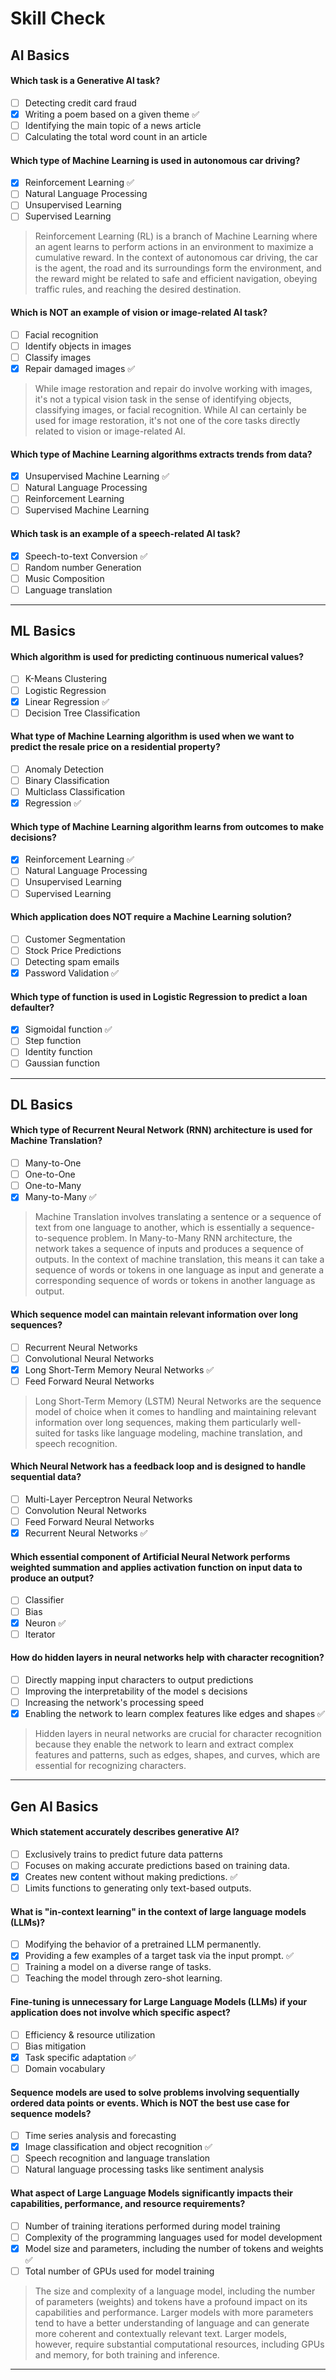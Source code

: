 # Skill Check

## AI Basics

#### Which task is a Generative Al task?
- [ ] Detecting credit card fraud
- [x] Writing a poem based on a given theme ✅
- [ ] Identifying the main topic of a news article
- [ ] Calculating the total word count in an article

#### Which type of Machine Learning is used in autonomous car driving?
- [x] Reinforcement Learning ✅
- [ ] Natural Language Processing
- [ ] Unsupervised Learning
- [ ] Supervised Learning

> Reinforcement Learning (RL) is a branch of Machine Learning where an agent learns to perform actions in an environment to maximize a cumulative reward. In the context of autonomous car driving, the car is the agent, the road and its surroundings form the environment, and the reward might be related to safe and efficient navigation, obeying traffic rules, and reaching the desired destination.

#### Which is NOT an example of vision or image-related Al task?
- [ ] Facial recognition
- [ ] Identify objects in images
- [ ] Classify images
- [x] Repair damaged images ✅

> While image restoration and repair do involve working with images, it's not a typical vision task in the sense of identifying objects, classifying images, or facial recognition. While AI can certainly be used for image restoration, it's not one of the core tasks directly related to vision or image-related AI.

#### Which type of Machine Learning algorithms extracts trends from data?
- [x] Unsupervised Machine Learning ✅
- [ ] Natural Language Processing
- [ ] Reinforcement Learning
- [ ] Supervised Machine Learning

#### Which task is an example of a speech-related Al task?
- [x] Speech-to-text Conversion ✅
- [ ] Random number Generation
- [ ] Music Composition
- [ ] Language translation

***

## ML Basics

#### Which algorithm is used for predicting continuous numerical values?
- [ ] K-Means Clustering
- [ ] Logistic Regression
- [x] Linear Regression ✅
- [ ] Decision Tree Classification

#### What type of Machine Learning algorithm is used when we want to predict the resale price on a residential property?
- [ ] Anomaly Detection
- [ ] Binary Classification
- [ ] Multiclass Classification
- [x] Regression ✅

#### Which type of Machine Learning algorithm learns from outcomes to make decisions?
- [x] Reinforcement Learning ✅
- [ ] Natural Language Processing
- [ ] Unsupervised Learning
- [ ] Supervised Learning

#### Which application does NOT require a Machine Learning solution?
- [ ] Customer Segmentation
- [ ] Stock Price Predictions
- [ ] Detecting spam emails
- [x] Password Validation ✅

#### Which type of function is used in Logistic Regression to predict a loan defaulter?
- [x] Sigmoidal function ✅
- [ ] Step function
- [ ] Identity function
- [ ] Gaussian function

***

## DL Basics

#### Which type of Recurrent Neural Network (RNN) architecture is used for Machine Translation?
- [ ] Many-to-One
- [ ] One-to-One
- [ ] One-to-Many
- [x] Many-to-Many ✅

> Machine Translation involves translating a sentence or a sequence of text from one language to another, which is essentially a sequence-to-sequence problem. In Many-to-Many RNN architecture, the network takes a sequence of inputs and produces a sequence of outputs. In the context of machine translation, this means it can take a sequence of words or tokens in one language as input and generate a corresponding sequence of words or tokens in another language as output.

#### Which sequence model can maintain relevant information over long sequences?
- [ ] Recurrent Neural Networks
- [ ] Convolutional Neural Networks
- [x] Long Short-Term Memory Neural Networks ✅
- [ ] Feed Forward Neural Networks

> Long Short-Term Memory (LSTM) Neural Networks are the sequence model of choice when it comes to handling and maintaining relevant information over long sequences, making them particularly well-suited for tasks like language modeling, machine translation, and speech recognition.

#### Which Neural Network has a feedback loop and is designed to handle sequential data?
- [ ] Multi-Layer Perceptron Neural Networks
- [ ] Convolution Neural Networks
- [ ] Feed Forward Neural Networks
- [x] Recurrent Neural Networks ✅

#### Which essential component of Artificial Neural Network performs weighted summation and applies activation function on input data to produce an output?
- [ ] Classifier
- [ ] Bias
- [x] Neuron ✅
- [ ] Iterator

#### How do hidden layers in neural networks help with character recognition?
- [ ] Directly mapping input characters to output predictions
- [ ] Improving the interpretability of the model s decisions
- [ ] Increasing the network's processing speed
- [x] Enabling the network to learn complex features like edges and shapes ✅

> Hidden layers in neural networks are crucial for character recognition because they enable the network to learn and extract complex features and patterns, such as edges, shapes, and curves, which are essential for recognizing characters.

***

## Gen AI Basics

#### Which statement accurately describes generative Al?
- [ ] Exclusively trains to predict future data patterns
- [ ] Focuses on making accurate predictions based on training data.
- [x] Creates new content without making predictions. ✅
- [ ] Limits functions to generating only text-based outputs.

#### What is "in-context learning" in the context of large language models (LLMs)?
- [ ] Modifying the behavior of a pretrained LLM permanently.
- [x] Providing a few examples of a target task via the input prompt. ✅
- [ ] Training a model on a diverse range of tasks.
- [ ] Teaching the model through zero-shot learning.

#### Fine-tuning is unnecessary for Large Language Models (LLMs) if your application does not involve which specific aspect?
- [ ] Efficiency & resource utilization
- [ ] Bias mitigation
- [x] Task specific adaptation ✅
- [ ] Domain vocabulary

#### Sequence models are used to solve problems involving sequentially ordered data points or events. Which is NOT the best use case for sequence models?
- [ ] Time series analysis and forecasting
- [x] Image classification and object recognition ✅
- [ ] Speech recognition and language translation
- [ ] Natural language processing tasks like sentiment analysis

#### What aspect of Large Language Models significantly impacts their capabilities, performance, and resource requirements?
- [ ] Number of training iterations performed during model training
- [ ] Complexity of the programming languages used for model development
- [x] Model size and parameters, including the number of tokens and weights ✅
- [ ] Total number of GPUs used for model training

> The size and complexity of a language model, including the number of parameters (weights) and tokens have a profound impact on its capabilities and performance. Larger models with more parameters tend to have a better understanding of language and can generate more coherent and contextually relevant text. Larger models, however, require substantial computational resources, including GPUs and memory, for both training and inference.

***
